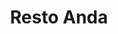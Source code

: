 ---
title: 'Resto Anda'
category: 'Web Apps'
image: '../../assets/webapps-restoanda.png'
created_at: '2023/07/01'
---